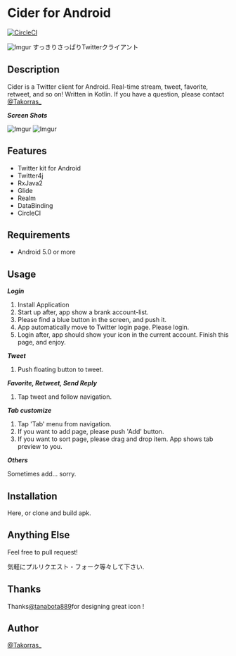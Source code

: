 # Cider for Android
[![CircleCI](https://circleci.com/gh/Takorras/Cider/tree/master.svg?style=svg)](https://circleci.com/gh/Takorras/Cider/tree/master)


![Imgur](https://i.imgur.com/G0W44OD.png?1)
すっきりさっぱりTwitterクライアント

## Description
Cider is a Twitter client for Android.
Real-time stream, tweet, favorite, retweet, and so on!
Written in Kotlin.
If you have a question, please contact [@Takorras_](https://twitter.com/Takorras_)

***Screen Shots***

![Imgur](https://i.imgur.com/AA5wV4Sl.png)
![Imgur](https://i.imgur.com/MXeBhqBl.png)

## Features
- Twitter kit for Android
- Twitter4j
- RxJava2
- Glide
- Realm
- DataBinding
- CircleCI

## Requirements
- Android 5.0 or more

## Usage

***Login***

1. Install Application
2. Start up after, app show a brank account-list.
3. Please find a blue button in the screen, and push it.
4. App automatically move to Twitter login page. Please login.
5. Login after, app should show your icon in the current account. Finish this page, and enjoy.

***Tweet***

1. Push floating button to tweet.

***Favorite, Retweet, Send Reply***

1. Tap tweet and follow navigation.

***Tab customize***

1. Tap 'Tab' menu from navigation.
2. If you want to add page, please push 'Add' button.
3. If you want to sort page, please drag and drop item. App shows tab preview to you.

***Others***

Sometimes add... sorry.

## Installation
Here, or clone and build apk.

## Anything Else
Feel free to pull request!

気軽にプルリクエスト・フォーク等々して下さい.

## Thanks
Thanks[@tanabota889](http://twitter.com/tanabota889)for designing great icon !

## Author
[@Takorras_](https://twitter.com/Takorras_)
